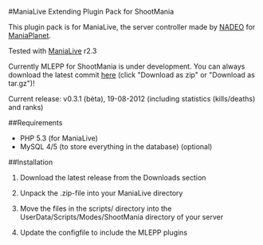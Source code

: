 #ManiaLive Extending Plugin Pack for ShootMania

This plugin pack is for ManiaLive, the server controller made by [NADEO](http://www.nadeo.com/) for [ManiaPlanet](http://www.maniaplanet.com/).

Tested with [ManiaLive](http://manialive.googlecode.com/files/ManiaLive_2.3.zip) r2.3

Currently MLEPP for ShootMania is under development. You can always download the latest commit [here](https://github.com/MLEPP/shootmania/downloads/) (click "Download as zip" or "Download as tar.gz")!

Current release: v0.3.1 (bèta), 19-08-2012 (including statistics (kills/deaths) and ranks)

##Requirements
- PHP 5.3 (for ManiaLive)
- MySQL 4/5 (to store everything in the database) (optional)

##Installation
1) Download the latest release from the Downloads section

2) Unpack the .zip-file into your ManiaLive directory

3) Move the files in the scripts/ directory into the UserData/Scripts/Modes/ShootMania directory of your server

4) Update the configfile to include the MLEPP plugins